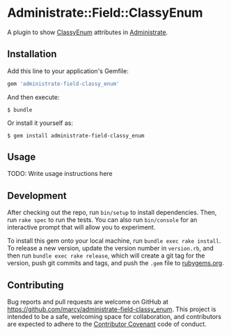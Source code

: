 # Administrate::Field::ClassyEnum

A plugin to show [ClassyEnum] attributes in [Administrate].

## Installation

Add this line to your application's Gemfile:

```ruby
gem 'administrate-field-classy_enum'
```

And then execute:

    $ bundle

Or install it yourself as:

    $ gem install administrate-field-classy_enum

## Usage

TODO: Write usage instructions here

## Development

After checking out the repo, run `bin/setup` to install dependencies. Then, run `rake spec` to run the tests. You can also run `bin/console` for an interactive prompt that will allow you to experiment.

To install this gem onto your local machine, run `bundle exec rake install`. To release a new version, update the version number in `version.rb`, and then run `bundle exec rake release`, which will create a git tag for the version, push git commits and tags, and push the `.gem` file to [rubygems.org](https://rubygems.org).

## Contributing

Bug reports and pull requests are welcome on GitHub at https://github.com/marcy/administrate-field-classy_enum. This project is intended to be a safe, welcoming space for collaboration, and contributors are expected to adhere to the [Contributor Covenant](http://contributor-covenant.org) code of conduct.

[Administrate]: https://github.com/thoughtbot/administrate

[ClassyEnum]: https://github.com/AgilionApps/classy_enum
